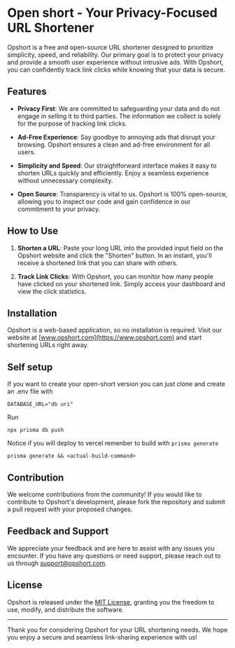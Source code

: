 # Open short - Your Privacy-Focused URL Shortener

Opshort is a free and open-source URL shortener designed to prioritize simplicity, speed, and reliability. Our primary goal is to protect your privacy and provide a smooth user experience without intrusive ads. With Opshort, you can confidently track link clicks while knowing that your data is secure.

## Features

- **Privacy First**: We are committed to safeguarding your data and do not engage in selling it to third parties. The information we collect is solely for the purpose of tracking link clicks.

- **Ad-Free Experience**: Say goodbye to annoying ads that disrupt your browsing. Opshort ensures a clean and ad-free environment for all users.

- **Simplicity and Speed**: Our straightforward interface makes it easy to shorten URLs quickly and efficiently. Enjoy a seamless experience without unnecessary complexity.

- **Open Source**: Transparency is vital to us. Opshort is 100% open-source, allowing you to inspect our code and gain confidence in our commitment to your privacy.

## How to Use

1. **Shorten a URL**: Paste your long URL into the provided input field on the Opshort website and click the "Shorten" button. In an instant, you'll receive a shortened link that you can share with others.

2. **Track Link Clicks**: With Opshort, you can monitor how many people have clicked on your shortened link. Simply access your dashboard and view the click statistics.

## Installation

Opshort is a web-based application, so no installation is required. Visit our website at [www.opshort.com](https://www.opshort.com) and start shortening URLs right away.

## Self setup

If you want to create your open-short version you can just clone and create an .env file with

```
DATABASE_URL="db uri"
```

Run 
```
npx prisma db push
```

Notice if you will deploy to vercel remenber to build with `prisma generate`

```
prisma generate && <actual-build-command>
```


## Contribution

We welcome contributions from the community! If you would like to contribute to Opshort's development, please fork the repository and submit a pull request with your proposed changes.

## Feedback and Support

We appreciate your feedback and are here to assist with any issues you encounter. If you have any questions or need support, please reach out to us through [support@opshort.com](mailto:support@opshort.com).

## License

Opshort is released under the [MIT License](https://github.com/LyeZinho/open-shorter/blob/main/LICENSE), granting you the freedom to use, modify, and distribute the software.

---

Thank you for considering Opshort for your URL shortening needs. We hope you enjoy a secure and seamless link-sharing experience with us!
